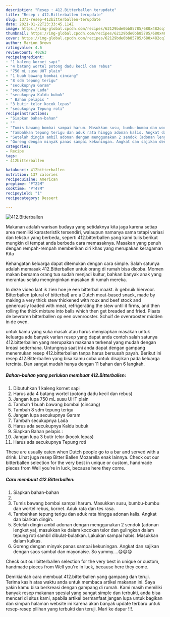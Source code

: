 ```yaml
---
description: "Resep : 412.Bitterballen terupdate"
title: "Resep : 412.Bitterballen terupdate"
slug: 1373-resep-412bitterballen-terupdate
date: 2021-01-22T23:33:45.114Z
image: https://img-global.cpcdn.com/recipes/62129bde0bb85785/680x482cq70/412bitterballen-foto-resep-utama.jpg
thumbnail: https://img-global.cpcdn.com/recipes/62129bde0bb85785/680x482cq70/412bitterballen-foto-resep-utama.jpg
cover: https://img-global.cpcdn.com/recipes/62129bde0bb85785/680x482cq70/412bitterballen-foto-resep-utama.jpg
author: Marion Brown
ratingvalue: 4.6
reviewcount: 40263
recipeingredient:
- "1 kaleng kornet sapi"
- "4 batang wortel potong dadu kecil dan rebus"
- "750 mL susu UHT plain"
- "1 buah bawang bombai cincang"
- "8 sdm tepung terigu"
- "secukupnya Garam"
- "secukupnya Lada"
- "secukupnya Kaldu bubuk"
- " Bahan pelapis "
- "3 butir telor kocok lepas"
- "secukupnya Tepung roti"
recipeinstructions:
- "Siapkan bahan-bahan"
- ""
- "Tumis bawang bombai sampai harum. Masukkan susu, bumbu-bumbu dan wortel rebus, kornet. Aduk rata dan tes rasa."
- "Tambahkan tepung terigu dan aduk rata hingga adonan kalis. Angkat dan biarkan dingin."
- "Setelah dingin ambil adonan dengan menggunakan 2 sendok (adonan lengket ya), masukkan ke dalam kocokan telor dan gulingkan dalam tepung roti sambil dibulat-bulatkan. Lakukan sampai habis. Masukkan dalam kulkas."
- "Goreng dengan minyak panas sampai kekuningan. Angkat dan sajikan dengan saos sambal dan mayonaise. So yummy....😋😋😋"
categories:
- Recipe
tags:
- 412bitterballen

katakunci: 412bitterballen 
nutrition: 137 calories
recipecuisine: American
preptime: "PT22M"
cooktime: "PT47M"
recipeyield: "1"
recipecategory: Dessert

---
```



![412.Bitterballen](https://img-global.cpcdn.com/recipes/62129bde0bb85785/680x482cq70/412bitterballen-foto-resep-utama.jpg)

Makanan adalah warisan budaya yang setidaknya kita jaga karena setiap area memiliki karasteristik tersendiri, walaupun namanya sama tetapi variasi dan tekstur yang berbeda, seperti 412.bitterballen yang kami tulis berikut mungkin di tempat anda berbeda cara memasaknya. Masakan yang penuh dengan rempah-rempah memberikan ciri khas yang merupakan keragaman Kita

Kehangatan keluarga dapat ditemukan dengan cara simple. Salah satunya adalah memasak 412.Bitterballen untuk orang di rumah bisa dicoba. Momen makan bersama orang tua sudah menjadi kultur, bahkan banyak anak yang merantau selalu menginginkan masakan di rumah mereka.

In deze video laat ik zien hoe je een bitterbal maakt. ik gebruik hiervoor. Bitterballen (plural of bitterbal) are a Dutch meat-based snack, made by making a very thick stew thickened with roux and beef stock and generously loaded with meat, refrigerating the stew until it firms, and then rolling the thick mixture into balls which then get breaded and fried. Plaats de bevroren bitterballen op een ovenrooster. Schuif de ovenrooster midden in de oven.

untuk kamu yang suka masak atau harus menyiapkan masakan untuk keluarga ada banyak varian resep yang dapat anda contoh salah satunya 412.bitterballen yang merupakan makanan terkenal yang mudah dengan kreasi sederhana. Untungnya saat ini anda dapat dengan gampang menemukan resep 412.bitterballen tanpa harus bersusah payah.
Berikut ini resep 412.Bitterballen yang bisa kamu coba untuk disajikan pada keluarga tercinta. Dan sangat mudah hanya dengan 11 bahan dan 6 langkah.


<!--inarticleads1-->

##### Bahan-bahan yang perlukan membuat 412.Bitterballen:

1. Dibutuhkan 1 kaleng kornet sapi
1. Harus ada 4 batang wortel (potong dadu kecil dan rebus)
1. Jangan lupa 750 mL susu UHT plain
1. Tambah 1 buah bawang bombai (cincang)
1. Tambah 8 sdm tepung terigu
1. Jangan lupa secukupnya Garam
1. Tambah secukupnya Lada
1. Harus ada secukupnya Kaldu bubuk
1. Siapkan  Bahan pelapis :
1. Jangan lupa 3 butir telor (kocok lepas)
1. Harus ada secukupnya Tepung roti


These are usually eaten when Dutch people go to a bar and served with a drink. Lihat juga resep Bitter Ballen Mozarella enak lainnya. Check out our bitterballen selection for the very best in unique or custom, handmade pieces from Well you&#39;re in luck, because here they come. 

<!--inarticleads2-->

##### Cara membuat  412.Bitterballen:

1. Siapkan bahan-bahan
1. 
1. Tumis bawang bombai sampai harum. Masukkan susu, bumbu-bumbu dan wortel rebus, kornet. Aduk rata dan tes rasa.
1. Tambahkan tepung terigu dan aduk rata hingga adonan kalis. Angkat dan biarkan dingin.
1. Setelah dingin ambil adonan dengan menggunakan 2 sendok (adonan lengket ya), masukkan ke dalam kocokan telor dan gulingkan dalam tepung roti sambil dibulat-bulatkan. Lakukan sampai habis. Masukkan dalam kulkas.
1. Goreng dengan minyak panas sampai kekuningan. Angkat dan sajikan dengan saos sambal dan mayonaise. So yummy....😋😋😋


Check out our bitterballen selection for the very best in unique or custom, handmade pieces from Well you&#39;re in luck, because here they come. 

Demikianlah cara membuat 412.bitterballen yang gampang dan teruji. Terima kasih atas waktu anda untuk membaca artikel makanan ini. Saya yakin kamu bisa berkreasi dengan gampang di rumah. Kami masih memiliki banyak resep makanan spesial yang sangat simple dan terbukti, anda bisa mencari di situs kami, apabila artikel bermanfaat jangan lupa untuk bagikan dan simpan halaman website ini karena akan banyak update terbaru untuk resep-resep pilihan yang terbukti dan teruji. Mari ke dapur !!!. 
